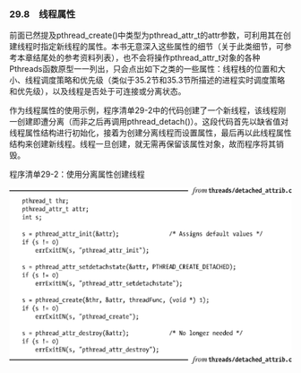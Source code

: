 ### 29.8　线程属性

前面已然提及pthread_create()中类型为pthread_attr_t的attr参数，可利用其在创建线程时指定新线程的属性。本书无意深入这些属性的细节（关于此类细节，可参考本章结尾处的参考资料列表），也不会将操作pthread_attr_t对象的各种Pthreads函数原型一一列出，只会点出如下之类的一些属性：线程栈的位置和大小、线程调度策略和优先级（类似于35.2节和35.3节所描述的进程实时调度策略和优先级），以及线程是否处于可连接或分离状态。

作为线程属性的使用示例，程序清单29-2中的代码创建了一个新线程，该线程刚一创建即遭分离（而非之后再调用pthread_detach()）。这段代码首先以缺省值对线程属性结构进行初始化，接着为创建分离线程而设置属性，最后再以此线程属性结构来创建新线程。线程一旦创建，就无需再保留该属性对象，故而程序将其销毁。

程序清单29-2：使用分离属性创建线程



![785.png](../images/785.png)
